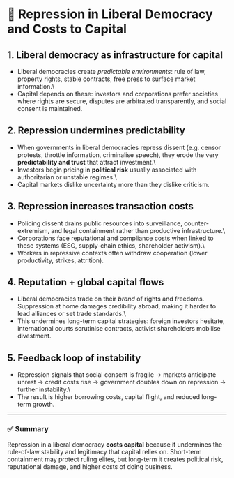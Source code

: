 # 💸 Repression in Liberal Democracy and Costs to Capital

## 1. Liberal democracy as infrastructure for capital

-   Liberal democracies create *predictable environments*: rule of law,
    property rights, stable contracts, free press to surface market
    information.\
-   Capital depends on these: investors and corporations prefer
    societies where rights are secure, disputes are arbitrated
    transparently, and social consent is maintained.

## 2. Repression undermines predictability

-   When governments in liberal democracies repress dissent (e.g. censor
    protests, throttle information, criminalise speech), they erode the
    very **predictability and trust** that attract investment.\
-   Investors begin pricing in **political risk** usually associated
    with authoritarian or unstable regimes.\
-   Capital markets dislike uncertainty more than they dislike
    criticism.

## 3. Repression increases transaction costs

-   Policing dissent drains public resources into surveillance,
    counter-extremism, and legal containment rather than productive
    infrastructure.\
-   Corporations face reputational and compliance costs when linked to
    these systems (ESG, supply-chain ethics, shareholder activism).\
-   Workers in repressive contexts often withdraw cooperation (lower
    productivity, strikes, attrition).

## 4. Reputation + global capital flows

-   Liberal democracies trade on their *brand* of rights and freedoms.
    Suppression at home damages credibility abroad, making it harder to
    lead alliances or set trade standards.\
-   This undermines long-term capital strategies: foreign investors
    hesitate, international courts scrutinise contracts, activist
    shareholders mobilise divestment.

## 5. Feedback loop of instability

-   Repression signals that social consent is fragile → markets
    anticipate unrest → credit costs rise → government doubles down on
    repression → further instability.\
-   The result is higher borrowing costs, capital flight, and reduced
    long-term growth.

------------------------------------------------------------------------

### ✅ Summary

Repression in a liberal democracy **costs capital** because it
undermines the rule-of-law stability and legitimacy that capital relies
on. Short-term containment may protect ruling elites, but long-term it
creates political risk, reputational damage, and higher costs of doing
business.
